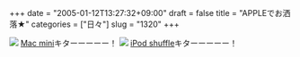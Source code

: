 +++
date = "2005-01-12T13:27:32+09:00"
draft = false
title = "APPLEでお洒落★"
categories = ["日々"]
slug = "1320"
+++

<img src="http://images.apple.com/jp/macmini/images/indextop20050111.jpg">
<a href="http://www.apple.com/jp/macmini/" target="_blank">Mac mini</a>キターーーーー！
<img src="http://images.apple.com/jp/ipodshuffle/images/indexwithgum20050111_02.jpg">
<a href="http://www.apple.com/jp/ipodshuffle/" target="_blank">iPod shuffle</a>キターーーーー！
